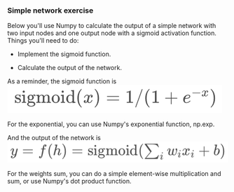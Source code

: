 ### Simple network exercise

Below you'll use Numpy to calculate the output of a simple network with two input nodes and one output node with a sigmoid activation function. Things you'll need to do:

+ Implement the sigmoid function.

+ Calculate the output of the network.

As a reminder, the sigmoid function is
![sigmoid_formula](./image/sigmoid_formula.png)


For the exponential, you can use Numpy's exponential function, np.exp.

And the output of the network is
![formula](./image/formula.png)


For the weights sum, you can do a simple element-wise multiplication and sum, or use Numpy's dot product function.